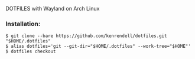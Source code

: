 DOTFILES with Wayland on Arch Linux

### Installation:
`$ git clone --bare https://github.com/kenrendell/dotfiles.git "$HOME/.dotfiles"`  
`$ alias dotfiles='git --git-dir="$HOME/.dotfiles" --work-tree="$HOME"'`  
`$ dotfiles checkout`
